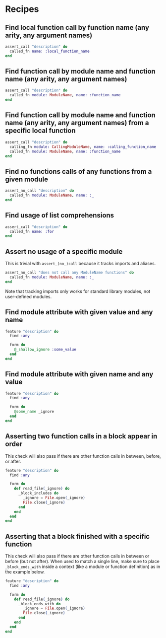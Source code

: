 # Recipes

## Find local function call by function name (any arity, any argument names)

```elixir
assert_call "description" do
  called_fn name: :local_function_name
end
```

## Find function call by module name and function name (any arity, any argument names)

```elixir
assert_call "description" do
  called_fn module: ModuleName, name: :function_name
end
```

## Find function call by module name and function name (any arity, any argument names) from a specific local function

```elixir
assert_call "description" do
  calling_fn module: CallingModuleName, name: :calling_function_name
  called_fn module: ModuleName, name: :function_name
end
```

## Find no functions calls of any functions from a given module

```elixir
assert_no_call "description" do
  called_fn module: ModuleName, name: :_
end
```

## Find usage of list comprehensions

```elixir
assert_call "description" do
  called_fn name: :for
end
```

## Assert no usage of a specific module

This is trivial with `assert_(no_)call` because it tracks imports and aliases.

```elixir
assert_no_call "does not call any ModuleName functions" do
  called_fn module: ModuleName, name: :_
end
```

Note that tracking imports only works for standard library modules, not user-defined modules.

## Find module attribute with given value and any name

```elixir
feature "description" do
  find :any

  form do
    @_shallow_ignore :some_value
  end
end
```

## Find module attribute with given name and any value

```elixir
feature "description" do
  find :any

  form do
    @some_name _ignore
  end
end
```

## Asserting two function calls in a block appear in order

This check will also pass if there are other function calls in between, before, or after.

```elixir
feature "description" do
  find :any

  form do
    def read_file(_ignore) do
      _block_includes do
        _ignore = File.open(_ignore)
        File.close(_ignore)
      end
    end
  end
end
```

## Asserting that a block finished with a specific function 

This check will also pass if there are other function calls in between or before (but not after). When used to match a single line, make sure to place `_block_ends_with` inside a context (like a module or function definition) as in the example below.

```elixir
feature "description" do
  find :any

  form do
    def read_file(_ignore) do
      _block_ends_with do
        _ignore = File.open(_ignore)
        File.close(_ignore)
      end
    end
  end
end
```
